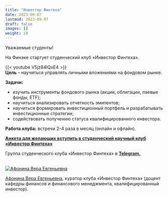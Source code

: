 ```yaml
---
title: "Инвестор Финтеха"
date: 2023-09-07
lastmod: 2023-09-07
draft: false
images: []
weight: 10
---
```


Уважаемые студенты!

На Финэке стартует студенческий клуб «Инвестор Финтеха».

{{< youtube V5jz84IQxE4 >}}
<br>
**Цель** – научиться управлять личными вложениями на фондовом рынке.

**Задачи:**
- изучить инструменты фондового рынка (акции, облигации, паевые фонды, ETF);
- научиться анализировать отчетность эмитентов;
- научиться формировать инвестиционный портфель и разрабатывать инвестиционные стратегии;
- содействовать получению статуса квалифицированного инвестора.

**Работа клуба:** встречи 2-4 раза в месяц (онлайн и офлайн).

**[Анкета для желающих вступить в студенческий научный клуб «Инвестор Финтеха»](https://forms.gle/BanCtEgaqJ7VcKos5)**

Группа студенческого клуба «Инвестор Финтеха» в **[Telegram.](https://t.me/+bxerDInHBhNmMzdi)**

<br>
<a href="https://odin.mgimo.ru/people/afonina/" class="float-left mr-3 pt-2">
  <img
    src="https://odin.mgimo.ru/upload/iblock/2bf/afonina.jpg"
    alt="Афонина Вера Евгеньевна"
    title="Афонина Вера Евгеньевна"
    class="rounded-photo"
  />
</a>

[Афонина Вера Евгеньевна](https://odin.mgimo.ru/people/afonina/),
куратор клуба «Инвестор Финтеха» (доцент кафедры финансов и финансового менеджмента, квалифицированный инвестор).
